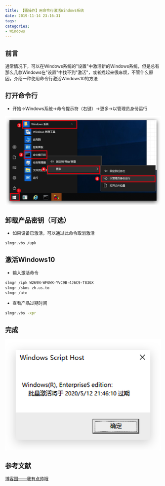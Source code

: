 ```yaml
---
title: 【骚操作】用命令行激活Windows系统
date: 2019-11-14 23:16:31
tags:
categories:
- Windows
---
```


## 前言

通常情况下，可以在Windows系统的"设置"中激活新的Windows系统，但是总有那么几款Windows在"设置"中找不到"激活"，或者找起来很麻烦，不管什么原因，介绍一种使用命令行激活Windows10的方法

<!-- more -->

## 打开命令行

- 开始->Windows系统->命令提示符（右键）->更多->以管理员身份运行

![01.png](/images/20191114231631/01.png)

## 卸载产品密钥（可选）

- 如果设备已激活，可以通过此命令取消激活

``` bash
slmgr.vbs /upk
```

## 激活Windows10

- 输入激活命令

``` bash
slmgr /ipk W269N-WFGWX-YVC9B-4J6C9-T83GX
slmgr /skms zh.us.to
slmgr /ato
```

- 查看产品过期时间

``` bash
slmgr.vbs -xpr
```

## 完成

![02.png](/images/20191114231631/02.png)

## 参考文献

[博客园——我有点帅哦](https://www.cnblogs.com/junjunjun123/p/8548703.html)

